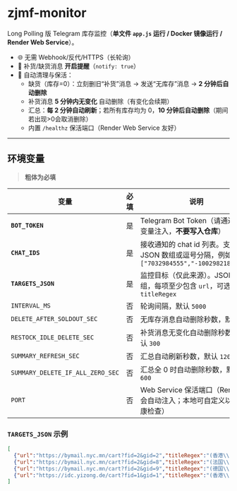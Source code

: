# zjmf-monitor

Long Polling 版 Telegram 库存监控（**单文件 `app.js` 运行 / Docker 镜像运行 / Render Web Service**）。

- 🌐 无需 Webhook/反代/HTTPS（长轮询）
- 🔔 补货/缺货消息 **开启提醒**（`notify: true`）
- 🧹 自动清理与保活：
  - 缺货（库存=0）：立刻删旧“补货”消息 → 发送“无库存”消息 → **2 分钟后自动删除**
  - 补货消息 **5 分钟内无变化** 自动删除（有变化会续期）
  - 汇总：**每 2 分钟自动刷新**；若所有库存均为 0，**10 分钟后自动删除**（期间若出现>0会取消删除）
  - 内置 `/healthz` 保活端口（Render Web Service 友好）

---

## 环境变量

> **粗体为必填**

| 变量 | 必填 | 说明 |
|---|---|---|
| **`BOT_TOKEN`** | 是 | Telegram Bot Token（请通过环境变量注入，**不要写入仓库**） |
| **`CHAT_IDS`** | 是 | 接收通知的 chat id 列表。支持 JSON 数组或逗号分隔，例如：`["7032984555","-1002982183974"]` |
| **`TARGETS_JSON`** | 是 | 监控目标（仅此来源）。JSON 数组，每项至少包含 `url`，可选 `titleRegex` |
| `INTERVAL_MS` | 否 | 轮询间隔，默认 `5000` |
| `DELETE_AFTER_SOLDOUT_SEC` | 否 | 无库存消息自动删除秒数，默认 `120` |
| `RESTOCK_IDLE_DELETE_SEC` | 否 | 补货消息无变化自动删除秒数，默认 `300` |
| `SUMMARY_REFRESH_SEC` | 否 | 汇总自动刷新秒数，默认 `120` |
| `SUMMARY_DELETE_IF_ALL_ZERO_SEC` | 否 | 汇总全 0 时自动删除秒数，默认 `600` |
| `PORT` | 否 | Web Service 保活端口（Render 会自动注入；本地可自定义以便健康检查） |

### `TARGETS_JSON` 示例
```json
[
  {"url":"https://bymail.nyc.mn/cart?fid=2&gid=2","titleRegex":"(香港\\s*HK[^<]{0,40})"},
  {"url":"https://bymail.nyc.mn/cart?fid=2&gid=8","titleRegex":"(法国\\s*FR[^<]{0,40})"},
  {"url":"https://bymail.nyc.mn/cart?fid=2&gid=9","titleRegex":"(德国\\s*DE[^<]{0,40})"},
  {"url":"https://idc.yizong.de/cart?fid=1&gid=1","titleRegex":"(香港\\s*HK[^<]{0,40})"}
]
